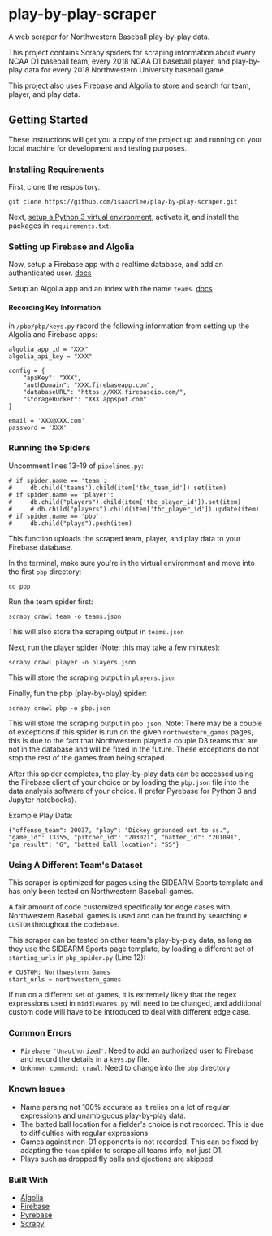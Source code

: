 # play-by-play-scraper
A web scraper for Northwestern Baseball play-by-play data.

This project contains Scrapy spiders for scraping information about every NCAA D1 baseball team, every 2018 NCAA D1 baseball player, and play-by-play data for every 2018 Northwestern University baseball game.

This project also uses Firebase and Algolia to store and search for team, player, and play data.

## Getting Started
These instructions will get you a copy of the project up and running on your local machine for development and testing purposes.

### Installing Requirements
First, clone the respository.

```
git clone https://github.com/isaacrlee/play-by-play-scraper.git
```

Next, [setup a Python 3 virtual environment](https://packaging.python.org/guides/installing-using-pip-and-virtualenv/#creating-a-virtualenv), activate it, and install the packages in `requirements.txt`.

### Setting up Firebase and Algolia
Now, setup a Firebase app with a realtime database, and add an authenticated user. [docs](https://firebase.google.com/docs/)

Setup an Algolia app and an index with the name `teams`. [docs](https://www.algolia.com/doc/)

#### Recording Key Information

in `/pbp/pbp/keys.py` record the following information from setting up the Algolia and Firebase apps:
```
algolia_app_id = "XXX"
algolia_api_key = "XXX"

config = {
    "apiKey": "XXX",
    "authDomain": "XXX.firebaseapp.com",
    "databaseURL": "https://XXX.firebaseio.com/",
    "storageBucket": "XXX.appspot.com"
}

email = 'XXX@XXX.com'
password = 'XXX'
```

### Running the Spiders
Uncomment lines 13-19 of `pipelines.py`:
```
# if spider.name == 'team':
#     db.child('teams').child(item['tbc_team_id']).set(item)
# if spider.name == 'player':
#     db.child("players").child(item['tbc_player_id']).set(item)
#     # db.child("players").child(item['tbc_player_id']).update(item)
# if spider.name == 'pbp':
#     db.child("plays").push(item)
```

This function uploads the scraped team, player, and play data to your Firebase database.

In the terminal, make sure you're in the virtual environment and move into the first `pbp` directory:
```
cd pbp
```

Run the team spider first:
```
scrapy crawl team -o teams.json
```
This will also store the scraping output in `teams.json`


Next, run the player spider (Note: this may take a few minutes):

```
scrapy crawl player -o players.json
```
This will store the scraping output in `players.json`

Finally, fun the pbp (play-by-play) spider:

```
scrapy crawl pbp -o pbp.json
```
This will store the scraping output in `pbp.json`.
Note: There may be a couple of exceptions if this spider is run on the given `northwestern_games` pages, this is due to the fact that Northwestern played a couple D3 teams that are not in the database and will be fixed in the future. These exceptions do not stop the rest of the games from being scraped.

After this spider completes, the play-by-play data can be accessed using the Firebase client of your choice or by loading the `pbp.json` file into the data analysis software of your choice.
(I prefer Pyrebase for Python 3 and Jupyter notebooks).

Example Play Data:
```
{"offense_team": 20037, "play": "Dickey grounded out to ss.", "game_id": 13355, "pitcher_id": "203021", "batter_id": "201091", "pa_result": "G", "batted_ball_location": "SS"}
```

### Using A Different Team's Dataset
This scraper is optimized for pages using the SIDEARM Sports template and has only been tested on Northwestern Baseball games.

A fair amount of code customized specifically for edge cases with Northwestern Baseball games is used and can be found by searching `# CUSTOM` throughout the codebase.

This scraper can be tested on other team's play-by-play data, as long as they use the SIDEARM Sports page template, by loading a different set of `starting_urls` in `pbp_spider.py` (Line 12):
```
# CUSTOM: Northwestern Games
start_urls = northwestern_games
```

If run on a different set of games, it is extremely likely that the regex expressions used in `middlewares.py` will need to be changed, and additional custom code will have to be introduced to deal with different edge case.

### Common Errors

* `Firebase 'Unauthorized'`: Need to add an authorized user to Firebase and record the details in a `keys.py` file.
* `Unknown command: crawl`: Need to change into the `pbp` directory

### Known Issues
* Name parsing not 100% accurate as it relies on a lot of regular expressions and unambiguous play-by-play data.
* The batted ball location for a fielder's choice is not recorded. This is due to difficulties with regular expressions
* Games against non-D1 opponents is not recorded. This can be fixed by adapting the `team` spider to scrape all teams info, not just D1.
* Plays such as dropped fly balls and ejections are skipped.

### Built With
* [Algolia](https://www.algolia.com/)
* [Firebase](https://firebase.google.com)
* [Pyrebase](https://github.com/thisbejim/Pyrebase)
* [Scrapy](https://scrapy.org/)
